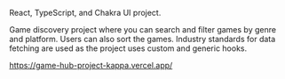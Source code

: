 React, TypeScript, and Chakra UI project.

Game discovery project where you can search and filter games by genre and platform. Users can also sort the games. Industry standards for data fetching are used as the project uses custom and generic hooks.

https://game-hub-project-kappa.vercel.app/
